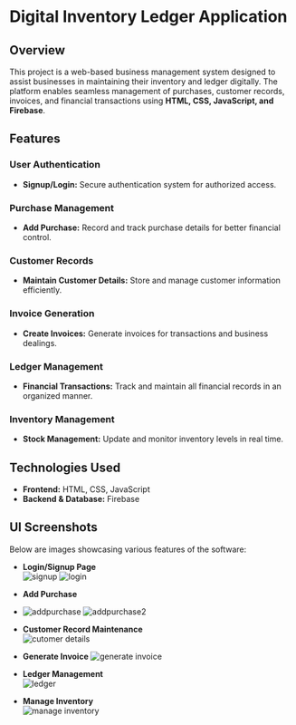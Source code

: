 # Digital Inventory Ledger Application 

## Overview  
This project is a web-based business management system designed to assist businesses in maintaining their inventory and ledger digitally. The platform enables seamless management of purchases, customer records, invoices, and financial transactions using **HTML, CSS, JavaScript, and Firebase**.   

## Features  

### User Authentication  
- **Signup/Login:** Secure authentication system for authorized access.  

### Purchase Management  
- **Add Purchase:** Record and track purchase details for better financial control.  

### Customer Records  
- **Maintain Customer Details:** Store and manage customer information efficiently.  

### Invoice Generation  
- **Create Invoices:** Generate invoices for transactions and business dealings.  

### Ledger Management  
- **Financial Transactions:** Track and maintain all financial records in an organized manner.  

### Inventory Management  
- **Stock Management:** Update and monitor inventory levels in real time.  

## Technologies Used  
- **Frontend:** HTML, CSS, JavaScript  
- **Backend & Database:** Firebase  

## UI Screenshots  
Below are images showcasing various features of the software:  

- **Login/Signup Page**  
![signup](https://github.com/user-attachments/assets/3e6e025a-ca8c-4533-bc31-e9e07d1d295d)
![login](https://github.com/user-attachments/assets/95b297cc-2bc6-46b9-bf6f-311152ea34f2)

- **Add Purchase**
- ![addpurchase](https://github.com/user-attachments/assets/2ac63982-b90b-4d51-a3e1-080f537907ac)
![addpurchase2](https://github.com/user-attachments/assets/21a04711-76d0-43dd-8229-ebb0fcbbbde9)

- **Customer Record Maintenance**  
![cutomer details](https://github.com/user-attachments/assets/654d1b56-d562-489c-8dd1-f1d76cc11266)

- **Generate Invoice** 
 ![generate invoice](https://github.com/user-attachments/assets/eff41724-54eb-471c-a1ee-60a7a70f1dc6)

- **Ledger Management**  
![ledger](https://github.com/user-attachments/assets/ded5deb4-e2c6-42f8-bdab-810ae78af614)

- **Manage Inventory**  
![manage inventory](https://github.com/user-attachments/assets/00eb12e5-2620-47ae-b545-52628ba544c9)



